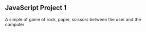 JavaScript Project 1
-------------------------------------------------------------------------------------------

A simple of game of rock, paper, scissors between the user and the computer 
